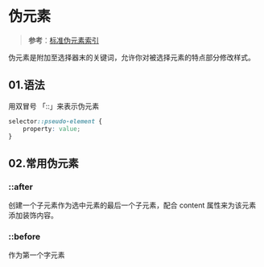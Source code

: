 # 伪元素

> **参考**：[标准伪元素索引](https://developer.mozilla.org/zh-CN/docs/Web/CSS/Pseudo-elements)

伪元素是附加至选择器末的关键词，允许你对被选择元素的特点部分修改样式。

## 01.语法

用双冒号 「::」来表示伪元素

```css
selector::pseudo-element {
    property: value;
}
```

## 02.常用伪元素

### ::after

创建一个子元素作为选中元素的最后一个子元素，配合 content 属性来为该元素添加装饰内容。

### ::before

作为第一个字元素










